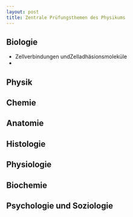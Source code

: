 ```yaml
---
layout: post
title: Zentrale Prüfungsthemen des Physikums
---
```


## Biologie
- Zellverbindungen undZelladhäsionsmoleküle
- 

## Physik

## Chemie

## Anatomie

## Histologie

## Physiologie

## Biochemie

## Psychologie und Soziologie
